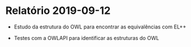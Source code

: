 # Relatório 2019-09-12

- Estudo da estrutura do OWL para encontrar as equivalências com EL++

- Testes com a OWLAPI para identificar as estruturas do OWL
